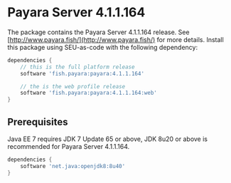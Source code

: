 # Payara Server 4.1.1.164

The package contains the Payara Server 4.1.1.164 release. See [http://www.payara.fish/](http://www.payara.fish/) for more details.
Install this package using SEU-as-code with the following dependency:
```groovy
dependencies {
	// this is the full platform release
	software 'fish.payara:payara:4.1.1.164'

	// the is the web profile release
	software 'fish.payara:payara:4.1.1.164:web'
}
```

## Prerequisites
Java EE 7 requires JDK 7 Update 65 or above, JDK 8u20 or above is recommended
for Payara Server 4.1.1.164.
```groovy
dependencies {
	software 'net.java:openjdk8:8u40'
}
```

